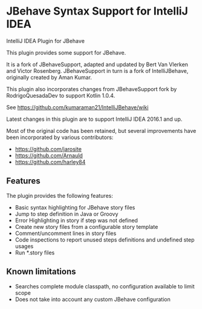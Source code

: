 JBehave Syntax Support for IntelliJ IDEA
=========================================

IntelliJ IDEA Plugin for JBehave

This plugin provides some support for JBehave.

It is a fork of JBehaveSupport, adapted and updated by Bert Van Vlerken and Victor Rosenberg.
JBehaveSupport in turn is a fork of IntelliJBehave, originally created by Aman Kumar.

This plugin also incorporates changes from JBehaveSupport fork by RodrigoQuesadaDev to support Kotlin 1.0.4.

See https://github.com/kumaraman21/IntelliJBehave/wiki

Latest changes in this plugin are to support IntelliJ IDEA 2016.1 and up.

Most of the original code has been retained, but several improvements have been incorporated by various contributors:
* https://github.com/jarosite
* https://github.com/Arnauld
* https://github.com/harley84
    
Features
--------
The plugin provides the following features:
* Basic syntax highlighting for JBehave story files
* Jump to step definition in Java or Groovy
* Error Highlighting in story if step was not defined
* Create new story files from a configurable story template
* Comment/uncomment lines in story files
* Code inspections to report unused steps definitions and undefined step usages
* Run *.story files

Known limitations
-----------------
* Searches complete module classpath, no configuration available to limit scope
* Does not take into account any custom JBehave configuration
